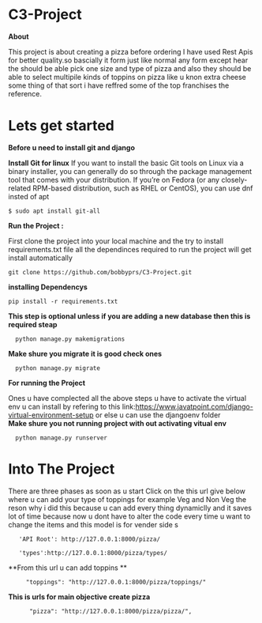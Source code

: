 # C3-Project


**About**

This project is about creating a pizza before ordering I have used Rest Apis for better quality.so bascially it form just like normal any form except
hear the should be able pick one size and type of pizza and also they should be able to select multipile kinds of toppins on pizza like u knon extra cheese 
some thing of that sort i have reffred some of the top franchises the reference.

# Lets get started
  
  **Before u need to install git and django**
  
  **Install Git for linux**
  If you want to install the basic Git tools on Linux via a binary installer, you can generally do so through the 
  package management tool that comes with your distribution. If you’re on Fedora (or any closely-related RPM-based distribution, such as RHEL or CentOS), 
  you can use dnf insted of apt
  
    $ sudo apt install git-all
    
**Run the Project :**

  First clone the project into your local machine  and the try to install requirements.txt file all the dependinces required to run the project will 
  get install automatically
    
    git clone https://github.com/bobbyprs/C3-Project.git
    
   **installing Dependencys**
   
    pip install -r requirements.txt
    
   **This step is optional unless if you are adding a new database then this is required steap**
      
      python manage.py makemigrations
      
   **Make shure you migrate it is good check ones**
   
      python manage.py migrate
   **For running the Project**
   
   Ones u have complected all the above steps u have to activate the virtual env u can install by refering to 
   this link:https://www.javatpoint.com/django-virtual-environment-setup  or else u can use the djangoenv folder      
   **Make shure you not running project with out activating vitual env**
   
      python manage.py runserver
   
  # Into The Project
  
  There are three phases as soon as u start Click on the this url give below where u can add your type of toppings for example Veg and Non Veg 
  the reson why i did this because u can add every thing dynamiclly and it saves lot of time because now u dont have to alter the code every time
  u want to change the items and this model is for vender side s
    
       'API Root': http://127.0.0.1:8000/pizza/
        
       'types':http://127.0.0.1:8000/pizza/types/
  
  **From this url u can add toppins **
        
         "toppings": "http://127.0.0.1:8000/pizza/toppings/"
         
   **This is urls for main objective create pizza**
   
          "pizza": "http://127.0.0.1:8000/pizza/pizza/",
  
  

